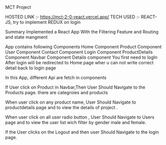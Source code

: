 MCT Project

HOSTED LINK :- https://mct-2-0-react.vercel.app/
TECH USED :- REACT-JS, try  to implement REDUX on login 

Summary
Implemented a React App With the Filtering Feature and Routing and state mangment

App contains following Components
Home Component Product Component User Component Contact Component Login Component ProductDetails Component Navbar Component Details component You first need to  logIn After login will be redirected to Home page wher u can not write correct detail  back to login page 

In this App, different Api are fetch in components

If User click on Product in Navbar,Then User Should Navigate to the Products page. there are categroies and products

When user click on any product name, User Should Navigate to productdetails page and to view the details of project .

When user click on all user radio button  , User Should Navigate to Users page and to view the user list wich filter by gender male and female.

If the User clicks on the Logout and then user Should Navigate to the login page.
